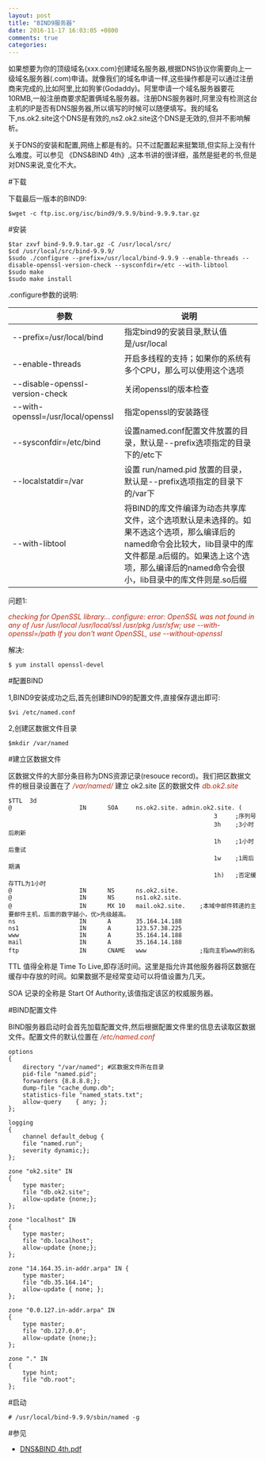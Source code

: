 ```yaml
---
layout: post
title: "BIND9服务器"
date: 2016-11-17 16:03:05 +0800
comments: true
categories: 
---
```


如果想要为你的顶级域名(xxx.com)创建域名服务器,根据DNS协议你需要向上一级域名服务器(.com)申请。就像我们的域名申请一样,这些操作都是可以通过注册商来完成的,比如阿里,比如狗爹(Godaddy)。阿里申请一个域名服务器要花10RMB,一般注册商要求配置俩域名服务器。注册DNS服务器时,阿里没有检测这台主机的IP是否有DNS服务器,所以填写的时候可以随便填写。我的域名下,ns.ok2.site这个DNS是有效的,ns2.ok2.site这个DNS是无效的,但并不影响解析。

关于DNS的安装和配置,网络上都是有的。只不过配置起来挺繁琐,但实际上没有什么难度。可以参见 《DNS&BIND 4th》,这本书讲的很详细，虽然是挺老的书,但是对DNS来说,变化不大。

#下载

下载最后一版本的BIND9:

	$wget -c ftp.isc.org/isc/bind9/9.9.9/bind-9.9.9.tar.gz
	
#安装
	
	$tar zxvf bind-9.9.9.tar.gz -C /usr/local/src/ 
	$cd /usr/local/src/bind-9.9.9/ 
	$sudo ./configure --prefix=/usr/local/bind-9.9.9 --enable-threads --disable-openssl-version-check --sysconfdir=/etc --with-libtool
	$sudo make 
	$sudo make install
	
.configure参数的说明:

参数 | 说明 
------------ | -------------  
--prefix=/usr/local/bind |指定bind9的安装目录,默认值是/usr/local
--enable-threads |开启多线程的支持；如果你的系统有多个CPU，那么可以使用这个选项
--disable-openssl-version-check | 关闭openssl的版本检查
--with-openssl=/usr/local/openssl | 指定openssl的安装路径
--sysconfdir=/etc/bind |设置named.conf配置文件放置的目录，默认是--prefix选项指定的目录下的/etc下
--localstatdir=/var |设置 run/named.pid 放置的目录，默认是--prefix选项指定的目录下的/var下
--with-libtool | 将BIND的库文件编译为动态共享库文件，这个选项默认是未选择的。如果不选这个选项，那么编译后的named命令会比较大，lib目录中的库文件都是.a后缀的。如果选上这个选项，那么编译后的named命令会很小，lib目录中的库文件则是.so后缀

问题1:

<font color='#bd260d'>*checking for OpenSSL library... configure: error: OpenSSL was not found in any of /usr /usr/local /usr/local/ssl /usr/pkg /usr/sfw; use --with-openssl=/path
If you don't want OpenSSL, use --without-openssl*</font>

解决:
	
	$ yum install openssl-devel
	
#配置BIND

1,BIND9安装成功之后,首先创建BIND9的配置文件,直接保存退出即可:

	$vi /etc/named.conf 

2,创建区数据文件目录 

	$mkdir /var/named	
	
#建立区数据文件

区数据文件的大部分条目称为DNS资源记录(resouce record)。我们把区数据文件的根目录设置在了 <font color='#bd260d'>*/var/named/*</font> 建立 ok2.site 区的数据文件 <font color='#bd260d'>*db.ok2.site*</font>


	$TTL  3d
	@                   IN      SOA     ns.ok2.site. admin.ok2.site. (
	                                                          3     ;序列号
	                                                          3h    ;3小时后刷新
	                                                          1h    ;1小时后重试
	                                                          1w    ;1周后期满
	                                                          1h)   ;否定缓存TTL为1小时
	@                   IN      NS      ns.ok2.site.
	@                   IN      NS      ns1.ok2.site.
	@                   IN      MX 10   mail.ok2.site.    ;本域中邮件转递的主要邮件主机，后面的数字越小，优>先级越高。
	ns                  IN      A       35.164.14.188
	ns1                 IN      A       123.57.38.225
	www                 IN      A       35.164.14.188
	mail                IN      A       35.164.14.188
	ftp                 IN      CNAME   www               ;指向主机www的别名


TTL 值得全称是 Time To Live,即存活时间。这里是指允许其他服务器将区数据在缓存中存放的时间。如果数据不是经常变动可以将值设置为几天。

SOA 记录的全称是 Start Of Authority,该值指定该区的权威服务器。

#BIND配置文件

BIND服务器启动时会首先加载配置文件,然后根据配置文件里的信息去读取区数据文件。配置文件的默认位置在 <font color='#bd260d'>*/etc/named.conf*</font> 

	options
	{
        directory "/var/named"; #区数据文件所在目录
        pid-file "named.pid";
        forwarders {8.8.8.8;};
        dump-file "cache_dump.db";
        statistics-file "named_stats.txt";
        allow-query    { any; };
	};
	
	logging
	{
        channel default_debug {
        file "named.run";
        severity dynamic;};
	};
	
	zone "ok2.site" IN 
	{
		type master;
		file "db.ok2.site";
		allow-update {none;};
	};
	
	zone "localhost" IN
	{
        type master;
        file "db.localhost";
        allow-update {none;};
	};
	
	zone "14.164.35.in-addr.arpa" IN {
        type master;
        file "db.35.164.14";
        allow-update { none; };
	};
	
	zone "0.0.127.in-addr.arpa" IN
	{
        type master;
        file "db.127.0.0";
        allow-update {none;};
	};
	
	zone "." IN
	{
        type hint;
        file "db.root";
	};
	
#启动

	# /usr/local/bind-9.9.9/sbin/named -g

#参见

- [DNS&BIND 4th.pdf]()